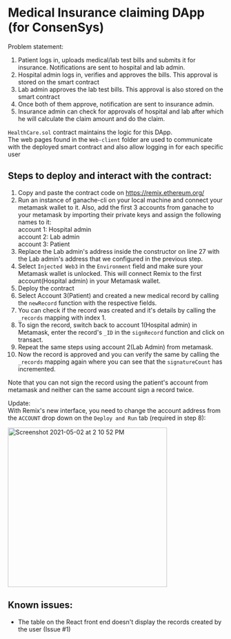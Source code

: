 # Medical Insurance claiming DApp (for ConsenSys)
Problem statement:
1) Patient logs in, uploads medical/lab test bills and submits it for insurance. Notifications are sent to hospital and lab admin.
2) Hospital admin logs in, verifies and approves the bills. This approval is stored on the smart contract
3) Lab admin approves the lab test bills. This approval is also stored on the smart contract
4) Once both of them approve, notification are sent to insurance admin.
5) Insurance admin can check for approvals of hospital and lab after which he will calculate the claim amount and do the claim.

 `HealthCare.sol` contract maintains the logic for this DApp.  
  The web pages found in the `Web-client` folder are used to communicate with the deployed smart contract and also allow logging in for each specific user

## Steps to deploy and interact with the contract:
1. Copy and paste the contract code on https://remix.ethereum.org/
2. Run an instance of ganache-cli on your local machine and connect your metamask wallet to it. Also, add the first 3 accounts from ganache to your metamask by importing their private keys and assign the following names to it:  
    account 1: Hospital admin  
    account 2: Lab admin  
    account 3: Patient  
3. Replace the Lab admin's address inside the constructor on line 27 with the Lab admin's address that we configured in the previous step.
4. Select `Injected Web3` in the `Environment` field and make sure your Metamask wallet is unlocked. This will connect Remix to the first account(Hospital admin) in your Metamask wallet.
5. Deploy the contract
6. Select Account 3(Patient) and created a new medical record by calling the `newRecord` function with the respective fields.
7. You can check if the record was created and it's details by calling the `_records` mapping with index 1.
8. To sign the record, switch back to account 1(Hospital admin) in Metamask, enter the record's `_ID` in the `signRecord` function and click on transact.
9. Repeat the same steps using account 2(Lab Admin) from metamask.
10. Now the record is approved and you can verify the same by calling the `_records` mapping again where you can see that the `signatureCount` has incremented. 

Note that you can not sign the record using the patient's account from metamask and neither can the same account sign a record twice.

Update:  
With Remix's new interface, you need to change the account address from the `ACCOUNT` drop down on the `Deploy and Run` tab (required in step 8):  

<img width="369" alt="Screenshot 2021-05-02 at 2 10 52 PM" src="https://user-images.githubusercontent.com/20457952/117578650-f00c6480-b10c-11eb-906e-c5ff79252585.png">

## Known issues:  
- The table on the React front end doesn't display the records created by the user (Issue #1)
